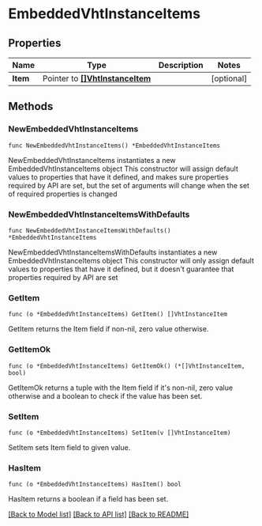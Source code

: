 # EmbeddedVhtInstanceItems

## Properties

Name | Type | Description | Notes
------------ | ------------- | ------------- | -------------
**Item** | Pointer to [**[]VhtInstanceItem**](VhtInstanceItem.md) |  | [optional] 

## Methods

### NewEmbeddedVhtInstanceItems

`func NewEmbeddedVhtInstanceItems() *EmbeddedVhtInstanceItems`

NewEmbeddedVhtInstanceItems instantiates a new EmbeddedVhtInstanceItems object
This constructor will assign default values to properties that have it defined,
and makes sure properties required by API are set, but the set of arguments
will change when the set of required properties is changed

### NewEmbeddedVhtInstanceItemsWithDefaults

`func NewEmbeddedVhtInstanceItemsWithDefaults() *EmbeddedVhtInstanceItems`

NewEmbeddedVhtInstanceItemsWithDefaults instantiates a new EmbeddedVhtInstanceItems object
This constructor will only assign default values to properties that have it defined,
but it doesn't guarantee that properties required by API are set

### GetItem

`func (o *EmbeddedVhtInstanceItems) GetItem() []VhtInstanceItem`

GetItem returns the Item field if non-nil, zero value otherwise.

### GetItemOk

`func (o *EmbeddedVhtInstanceItems) GetItemOk() (*[]VhtInstanceItem, bool)`

GetItemOk returns a tuple with the Item field if it's non-nil, zero value otherwise
and a boolean to check if the value has been set.

### SetItem

`func (o *EmbeddedVhtInstanceItems) SetItem(v []VhtInstanceItem)`

SetItem sets Item field to given value.

### HasItem

`func (o *EmbeddedVhtInstanceItems) HasItem() bool`

HasItem returns a boolean if a field has been set.


[[Back to Model list]](../README.md#documentation-for-models) [[Back to API list]](../README.md#documentation-for-api-endpoints) [[Back to README]](../README.md)


